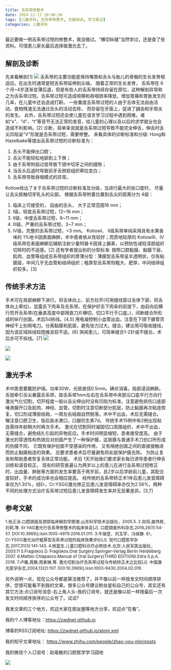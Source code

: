 ```yaml
---
title: 舌系带修整术
date: 2024-12-17 10:00:30
tags: [儿童牙科, 舌系带修整术, 文献阅读, 学习笔记]
categories: 儿童牙科
---
```

最近要做一例舌系带过短的修整术，我没做过。“横切纵缝”当然学过，还是查了些资料。可惜患儿家长最后选择做激光去了。
## 解剖及诊断
先来看解剖[1]
![](https://zymblog-1258069789.cos.ap-chengdu.myqcloud.com/blog0445-sjd/01.jpg)
舌系带的主要功能是保持嘴唇和舌头与胎儿的骨骼的生长发育相适应。在出生时通常是短舌系带延伸到尖端， 随着正常的生长发育， 舌系带在 6 个月~4岁逐渐变薄后退，但是有些人的舌系带持续存留在原位，这种解剖异常称之为舌系带过短。舌系带过短可造成咀嚼和吞咽效率降低，增加胃痛和胃胀发生的几率，在儿童中还会造成打鼾。 一些重度舌系带过短的人由于舌体无法自由活动，食物残渣无法通过舌头的活动去除， 而存留在牙面上，促进了龋齿和牙周炎的发生。 此外，舌系带过短还会使儿童在语言学习过程中遇到困难，诸如“s”、“d”、“t”等音节无法正常的发音，给儿童的心理以及以后的求学就业也会造成不利影响。[2]
诊断，简单来说就是舌系带过短导致不能完全伸舌，伸舌时舌尖凹陷呈“V”形就是舌系带过短，需要修整。
来看具体的诊断标准和分级:
Hong和 Hazelbake等提出舌系带过短的诊断标准为：
1. 舌头不能伸出口腔；
2. 舌尖不能轻松地舔到上下唇；
3. 由于系带附丽过低导致下颌中切牙之间的缝隙；
4. 当舌头后退时导致前牙舌侧软组织牵拉变白；
5. 舌系带导致吞咽模式的异常。

Kotlow给出了关于舌系带过短的诊断标准及分级，当进行最大的张口度时， 尽量让舌尖抵触切牙乳头的尖部。 根据舌系带附着位置到舌尖的距离分为 4级：
1. 临床上可接受的， 自由的舌头， 大于正常范围16 mm；
2. Ⅰ级，轻度舌系带过短，12~16 mm；
3. Ⅱ级，中度舌系带过短，8~11 mm；
4. Ⅲ级，严重的舌系带过短，3~7 mm；
5. Ⅳ级，完整的舌系带过短，<3 mm。
KotiowⅠ、 Ⅱ级系带单纯采用具有水果香味的 1%地卡因表面麻醉，术中患者依从性较好；而质地较厚的 KotiowⅢ、Ⅳ级系带在表面麻醉后辅助注射少量阿替卡因肾上腺素，以预防性减轻深部组织切除时的不适感。[2]
还有学者提出别的分型标准:
按照口腔黏膜、黏膜下层、肌肉、血管等组成舌系带组织的厚薄分型：薄膜型舌系带呈半透明状，仅有粘膜层，中间几乎无血管和结缔组织；粗厚型舌系带则粗大、肥厚，中间结缔组织较多。[3]
## 传统手术方法
手术可在局部麻醉下进行。将舌体向上、前方拉开(可用缝线穿过舌体下部，将舌体向上牵拉)，显露舌下肉阜及舌系带。在保护好舌下肉阜的前提下，由前向后横行剪开舌系带(在垂直高度中部用直刀片横切，切口平行于口底。)，间断缝合所形成的纵行创面。术后5d拆线。[4,5]
用电凝控制小血管出血。注意在下颌下腺管货神经干上别用电刀。分离黏膜和肌层，避免张力过大。缝合。建议用可吸收缝线，因为该区域拆线较困难且较不适。[6]
哭闹患儿，可简单缝合1-2针或不缝合。术后亦可不拆线。[7]
![](https://zymblog-1258069789.cos.ap-chengdu.myqcloud.com/blog0445-sjd/02.jpg)

![](https://zymblog-1258069789.cos.ap-chengdu.myqcloud.com/blog0445-sjd/03.jpg)

![](https://zymblog-1258069789.cos.ap-chengdu.myqcloud.com/blog0445-sjd/04.jpg)

## 激光手术
术中医患要戴防护镜。功率30W，光斑直径0.5mm。碘伏消毒，局部浸润麻醉。舌钳牵引舌尖暴露舌系带，距舌系带1mm左右在舌系带中央部沿口底平行方向行激光气化切割，切开程度一般以舌尖伸出时没有凹陷为标准，注意避免损伤口底部唾液腺开口及肌肉、神经、血管。切割时注意切断部分肌层，防止黏膜再次粘连恢复。切口形成薄层结痂，一周左右结痂自然脱落。术中不出血，术后无需缝合。
嘱注意口腔卫生，饭后盐水漱口，口服抗生素7d。
传统手术15例中有2例出现粘连需待年龄稍大时再次手术。
激光在切割同时凝固切口周围组织，术中不出血，无需缝合，避免结扎引起的异物反应。手术时间明显缩短，患者接受度高。
由于激光的穿透性和热效应对创面产生了一种保护膜，这层膜与普通手术刀创口所形成的伪膜不同， 它既有保护创面不受感染的作用， 又有隔绝创面之间的直接接触进而防止黏膜粘连的效果。 应要求患者术后尽量避免将此层保护膜去除。
为防止复发和帮助患者恢复舌体正常功能， 术后 1天开始我们要求家长每日诱导患者行伸舌训练和语音校正。
现有的研究普遍认为两岁以上的患儿在进行舌系带过短修正时，出血量、肿胀等方面的发生率要高于两岁前，且2岁以后学龄前儿童，其配合度较好，手术的成功率也会相应提高。
经传统的舌系带矫正术1年后患儿发音障碍率仅为1.30%，经Er，Cr:YSGG激光修正后患儿发音障碍率亦仅为2.56%，两种不同的处理方式治疗舌系带过短后患儿发音障碍发生率并无显著差异。[3,7]






## 参考文献
<font size=2>
1.张正治.口腔颌面及颈部临床解剖学图谱.山东科学技术出版社，2005.5.
2.尚将,曲伟栋,刘莉,等. Er:YAG激光行舌系带修整术的临床体会[J]. 口腔颌面外科杂志,2016,26(1):54-57. DOI:10.3969/j.issn.1005-4979.2016.01.011.
3.牛瑞堂，刘玉学，冯保静. Er，Cr:YSGG激光治疗粗厚型舌系带过短的临床效果评价[J]. 现代口腔医学杂志,2017,31(3):141-143. 
4.杨富生.儿童口腔科诊疗必修技术.北京:人民军医出版社，2003.11
5.Fragiskos D. Fragiskos.Oral Surgery.Springer-Verlag Berlin Heidelberg 2007.
6.Matteo Chiapasco.Manual of Oral Surgery(THIRD EDITION).Edra S.p.A. 2018.
7.卢雁,周静,周美琳,等. 激光切割治疗舌系带过短与传统矫正术之比较[J]. 中国激光医学杂志,2004,13(2):107. DOI:10.3969/j.issn.1003-9430.2004.02.019.
</font>







另外说明一点，现在公众号都是算法推荐了，并不像以前一样按发文时间顺序排序，您很可能看不到我的文章。很多公众号建议粉丝星标自己的公众号，其实还有其它方法:点订阅号消息-右上角人头-我的订阅号，就还是像以前一样按最后一次发文时间顺序排序的公众号了。试试?

我发文章的三个地方，欢迎大家在朋友圈等地方分享，欢迎点“在看”。

我的个人博客地址：https://zwdnet.github.io

博客的RSS订阅地址: https://zwdnet.github.io/atom.xml

我的知乎文章地址： https://www.zhihu.com/people/zhao-you-min/posts

我的微信个人订阅号：赵瑜敏的口腔医学学习园地

![](https://zymblog-1258069789.cos.ap-chengdu.myqcloud.com/other/wx.jpg)

